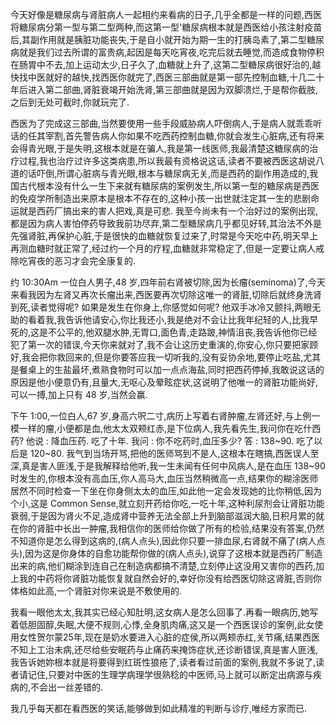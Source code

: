 今天好像是糖尿病与肾脏病人一起相约来看病的日子,几乎全都是一样的问题,西医将糖尿病分第一型与第二型两种,而这第一型'糖尿病根本就是西医给小孩注射疫苗后,其副作用就是胰脏功能丧失,于是自小就开始为期一生的打胰岛素了,第二型糖尿病就是我们过去所谓的富贵病,起因是每天吃宵夜,吃完后就去睡觉,而造成食物停积在肠胃中不去,加上运动太少,日子久了,血糖就上升了,这第二型糖尿病很好治的,越快找中医就好的越快,找西医你就完了,西医三部曲就是第一部先控制血糖,十几二十年后进入第二部曲,肾脏衰竭开始洗肾,第三部曲就是因为双脚溃烂,于是帮你截肢,之后到无处可截时,你就玩完了.

西医为了完成这三部曲,当然要使用一些手段威胁病人吓倒病人,于是病人就乖乖听话的任其宰割,首先警告病人你如果不吃西药控制血糖,你就会发生心脏病,还有将来会得青光眼,于是失明,这根本就是在骗人,我是第一线医师,我最清楚这糖尿病的治疗过程,我也治疗过许多这类病患,所以我最有资格说这话,读者不要被西医这胡说八道的话吓倒,所谓心脏病与青光眼,根本与糖尿病无关,而是西药的副作用造成的,我国古代根本没有什么一生下来就有糖尿病的案例发生,所以第一型的糖尿病是西医的免疫学所制造出来原本是根本不存在的,这种小孩一出世就注定其一生的悲剧命运就是西药厂搞出来的害人把戏,真是可悲. 我至今尚未有一个治好过的案例出现,都是因为病人害怕停药导致我前功尽弃,第二型糖尿病几乎都见好转,其治法不外是先强肾脏,再保护心脏,于是很快的血糖就恢复过来了,时常是今天吃中药,明天早上再测血糖时就正常了,经过约一个月的疗程,血糖就非常稳定了,但是一定要让病人戒除吃宵夜的恶习才会完全康复的.

约 10:30Am 一位白人男子,48 岁,四年前右肾被切除,因为长瘤(seminoma)了,今天来看我因为左肾又再次长瘤出来,西医要再次切除这唯一的肾脏,切除后就终身洗肾到死,读者觉得呢? 如果是发生在你身上,你感觉如何呢? 他双手冰冷又颤抖,两眼无助的看着我,我告诉他请安心,你比我还小,我是绝对不会让比我年纪轻的人,比我早死的,这是不公平的,他双腿水肿,无胃口,面色青,走路跛,神情沮丧,我告诉他你已经犯了第一次的错误,今天你来就对了,我不会让这历史重演的,你安心,你只要把家顾好,我会把你救回来的,但是你要答应我一切听我的,没有妥协余地,要停止吃盐,尤其是餐桌上的生盐最坏,煮熟食物时可以加一点点海盐,同时把西药停掉,我敢说这话的原因是他小便意仍有,且量大,无呕心及晕眩症状,这说明了他唯一的肾脏功能尚好,可以一搏,加上只有 48 岁,当然会赢.

下午 1:00,一位白人,67 岁,身高六呎二寸,病历上写着右肾肿瘤,左肾还好,与上例一模一样的瘤,小便都是血,他太太双颊红赤,是下位病人,我先看先生,我问你在吃什西药? 他说 : 降血压药. 吃了十年. 我问 : 你不吃药时,血压多少? 答 : 138~90. 吃了以后是 120~80. 我气到当场开骂,把他的医师骂到不是人,这根本在瞎搞,西医误人至深,真是害人匪浅,于是我解释给他听,我一生未闻有任何中风病人,是在血压 138~90 时发生的,你根本没有高血压,你人高马大,血压当然稍微高一点,结果你的糊涂医师居然不同时检查一下坐在你身侧太太的血压,如此他一定会发现她的比你稍低,因为个小,这是 Common Sense,就立刻开药给你吃,一吃十年,这种利尿剂会让肾脏功能衰弱,于是因为肾火不足,造成肾中营养无法全部上升到脑部滋润大脑,日积月累的就在你的肾脏中长出一肿瘤,我相信你的医师给你做了所有的检验,结果没有答案,仍然不知道你是怎么得到这病的,(病人点头),因此你只要一排血尿,右肾就不痛了(病人点头),因为这是你身体的自愈功能帮你做的(病人点头),说穿了这根本就是西药厂制造出来的病,他们糊涂到连自己在制造病都搞不清楚,立刻停止这没用又害你的西药,加上我的中药将你肾脏功能恢复就自然会好的,幸好你没有给西医切除这肾脏,否则你体格如此高,一个肾脏对你来说是不敷使用的.

我看一眼他太太,我其实已经心知肚明,这女病人是怎么回事了.再看一眼病历,她写着低胆固醇,失眠,大便不规则,心悸,全身肌肉痛,这又是一个西医误诊的案例,此女使用女性贺尔蒙25年,现在是奶水要进入心脏的症侯,所以两颊赤红,关节痛,结果西医不知上工治未病,还尽给些安眠药与止痛药来掩饰症状,还诊断错误,真是害人匪浅,我告诉她妳根本就是将要得到红斑性狼疮了,读者看过前面的案例,我就不多说了,读者请记住,只要对中医的生理学病理学很熟稔的中医师,马上就可以断定出病源与疾病的,不会出一丝差错的.

我几乎每天都在看西医的笑话,能够做到如此精准的判断与诊疗,唯经方家而已.

